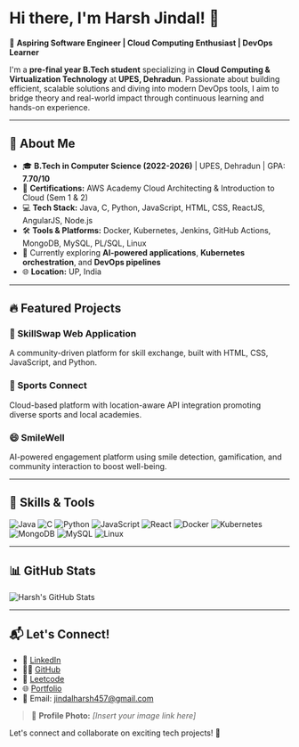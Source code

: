 # Hi there, I'm Harsh Jindal! 👋

🚀 **Aspiring Software Engineer | Cloud Computing Enthusiast | DevOps Learner**

I'm a **pre-final year B.Tech student** specializing in **Cloud Computing & Virtualization Technology** at **UPES, Dehradun**. Passionate about building efficient, scalable solutions and diving into modern DevOps tools, I aim to bridge theory and real-world impact through continuous learning and hands-on experience.

---

## 🌟 About Me
- 🎓 **B.Tech in Computer Science (2022-2026)** | UPES, Dehradun | GPA: **7.70/10**
- 🏅 **Certifications:** AWS Academy Cloud Architecting & Introduction to Cloud (Sem 1 & 2)
- 💻 **Tech Stack:** Java, C, Python, JavaScript, HTML, CSS, ReactJS, AngularJS, Node.js
- 🛠️ **Tools & Platforms:** Docker, Kubernetes, Jenkins, GitHub Actions, MongoDB, MySQL, PL/SQL, Linux
- 🌱 Currently exploring **AI-powered applications**, **Kubernetes orchestration**, and **DevOps pipelines**
- 🌐 **Location:** UP, India

---

## 🔥 Featured Projects

### 🔁 SkillSwap Web Application
A community-driven platform for skill exchange, built with HTML, CSS, JavaScript, and Python.

### 🏏 Sports Connect
Cloud-based platform with location-aware API integration promoting diverse sports and local academies.

### 😄 SmileWell
AI-powered engagement platform using smile detection, gamification, and community interaction to boost well-being.

---

## 🚀 Skills & Tools
![Java](https://img.shields.io/badge/-Java-orange?style=flat&logo=java)
![C](https://img.shields.io/badge/-C-blue?style=flat&logo=c)
![Python](https://img.shields.io/badge/-Python-yellow?style=flat&logo=python)
![JavaScript](https://img.shields.io/badge/-JavaScript-yellow?style=flat&logo=javascript)
![React](https://img.shields.io/badge/-React-blue?style=flat&logo=react)
![Docker](https://img.shields.io/badge/-Docker-2496ED?style=flat&logo=docker)
![Kubernetes](https://img.shields.io/badge/-Kubernetes-326CE5?style=flat&logo=kubernetes)
![MongoDB](https://img.shields.io/badge/-MongoDB-green?style=flat&logo=mongodb)
![MySQL](https://img.shields.io/badge/-MySQL-blue?style=flat&logo=mysql)
![Linux](https://img.shields.io/badge/-Linux-black?style=flat&logo=linux)

---

## 📊 GitHub Stats
![Harsh's GitHub Stats](https://github-readme-stats.vercel.app/api?username=harshjindal18&show_icons=true&theme=radical)

---

## 📬 Let's Connect!
- 💼 [LinkedIn](https://www.linkedin.com/in/harsh-jindal-813614298/)
- 🧑‍💻 [GitHub](https://github.com/harshjindal18)
- 🧠 [Leetcode](https://leetcode.com/u/Q5vl7Lnh9J/)
- 🌐 [Portfolio](https://harshjindal18.github.io/portfolio/)
- 📧 Email: jindalharsh457@gmail.com

> 📸 **Profile Photo:** _[Insert your image link here]_

Let's connect and collaborate on exciting tech projects! 🚀
